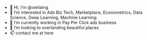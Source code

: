 - 👋 Hi, I’m @xieliaing
- 👀 I’m interested in Ads Biz Tech, Marketplace, Econometrics, Data Science, Deep Learning, Machine Learning
- 🌱 I’m currently working in Pay Per Click ads business
- 💞️ I’m looking to overlanding beautiful places
- 📫 contact me at here

<!---
xieliaing/xieliaing is a ✨ special ✨ repository because its `README.md` (this file) appears on your GitHub profile.
You can click the Preview link to take a look at your changes.
--->
